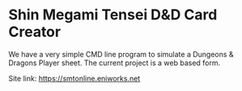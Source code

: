 # Shin Megami Tensei D&D Card Creator
We have a very simple CMD line program to simulate a Dungeons & Dragons Player sheet. 
The current project is a web based form.


Site link: https://smtonline.eniworks.net